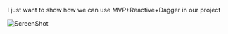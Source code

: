 I just want to show how we can use MVP+Reactive+Dagger in our project

![ScreenShot](https://github.com/yaircarreno/QueryMovies/blob/master/screenshot/query.gif)
